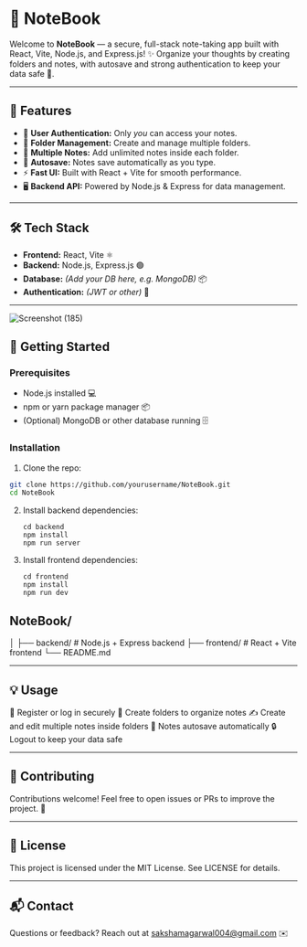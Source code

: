 # 📓 NoteBook

Welcome to **NoteBook** — a secure, full-stack note-taking app built with React, Vite, Node.js, and Express.js! ✨ Organize your thoughts by creating folders and notes, with autosave and strong authentication to keep your data safe 🔐.

---

## 🚀 Features

- 🔐 **User Authentication:** Only *you* can access your notes.
- 📁 **Folder Management:** Create and manage multiple folders.
- 📝 **Multiple Notes:** Add unlimited notes inside each folder.
- 💾 **Autosave:** Notes save automatically as you type.
- ⚡ **Fast UI:** Built with React + Vite for smooth performance.
- 🖥️ **Backend API:** Powered by Node.js & Express for data management.

---

## 🛠️ Tech Stack

- **Frontend:** React, Vite ⚛️
- **Backend:** Node.js, Express.js 🟢
- **Database:** *(Add your DB here, e.g. MongoDB)* 📦
- **Authentication:** *(JWT or other)* 🔑

---
![Screenshot (185)](https://github.com/user-attachments/assets/f13459d7-17b1-4fbd-ad50-f15765393165)

## 🏁 Getting Started

### Prerequisites

- Node.js installed 💻
- npm or yarn package manager 📦
- (Optional) MongoDB or other database running 🗄️

### Installation

1. Clone the repo:

```bash
git clone https://github.com/yourusername/NoteBook.git
cd NoteBook

```
2. Install backend dependencies:
   
   ```
   cd backend
   npm install
   npm run server

   ```

3. Install frontend dependencies:

   ```
   cd frontend
   npm install
   npm run dev

   ```

## NoteBook/
  │
  ├── backend/         # Node.js + Express backend
  ├── frontend/        # React + Vite frontend
  └── README.md

---

## 💡 Usage
  🔑 Register or log in securely
  📂 Create folders to organize notes
  ✍️ Create and edit multiple notes inside folders
  💾 Notes autosave automatically
  🔒 Logout to keep your data safe 

---

## 🤝 Contributing
  Contributions welcome! Feel free to open issues or PRs to improve the project. 🌟

---

## 📄 License
  This project is licensed under the MIT License. See LICENSE for details.

---

## 📬 Contact
  Questions or feedback? Reach out at sakshamagarwal004@gmail.com ✉️


   

   
